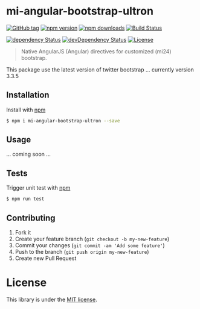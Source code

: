 # mi-angular-bootstrap-ultron

[![GitHub tag](https://img.shields.io/github/tag/MovingImage24/mi-angular-bootstrap-ultron.svg)](https://github.com/MovingImage24/mi-angular-bootstrap-ultron)
[![npm version](https://img.shields.io/npm/v/mi-angular-bootstrap-ultron.svg)](https://www.npmjs.com/package/mi-angular-bootstrap-ultron)
[![npm downloads](https://img.shields.io/npm/dm/mi-angular-bootstrap-ultron.svg)](https://www.npmjs.com/package/mi-angular-bootstrap-ultron)
[![Build Status](https://travis-ci.org/MovingImage24/mi-angular-bootstrap-ultron.svg?branch=master)](https://travis-ci.org/MovingImage24/mi-angular-bootstrap-ultron)
<!--
[![Coverage Status](https://coveralls.io/repos/MovingImage24/mi-angular-bootstrap-ultron/badge.svg?branch=master&service=github)](https://coveralls.io/github/MovingImage24/mi-angular-bootstrap-ultron?branch=master)
-->
[![dependency Status](https://david-dm.org/MovingImage24/mi-angular-bootstrap-ultron/status.svg)](https://david-dm.org/MovingImage24/mi-angular-bootstrap-ultron#info=dependencies)
[![devDependency Status](https://david-dm.org/MovingImage24/mi-angular-bootstrap-ultron/dev-status.svg)](https://david-dm.org/MovingImage24/mi-angular-bootstrap-ultron#info=devDependencies)
[![License](https://img.shields.io/github/license/MovingImage24/mi-angular-bootstrap-ultron.svg)](https://github.com/MovingImage24/mi-angular-bootstrap-ultron/blob/master/LICENSE)

> Native AngularJS (Angular) directives for customized (mi24) bootstrap.

This package use the latest version of twitter bootstrap ... currently version 3.3.5

## Installation

Install with [npm](https://www.npmjs.com/)

```sh
$ npm i mi-angular-bootstrap-ultron --save
```


## Usage

... coming soon ...


## Tests

Trigger unit test with [npm](https://www.npmjs.com/)

```sh
$ npm run test
```


## Contributing

1. Fork it
2. Create your feature branch (`git checkout -b my-new-feature`)
3. Commit your changes (`git commit -am 'Add some feature'`)
4. Push to the branch (`git push origin my-new-feature`)
5. Create new Pull Request


# License

This library is under the [MIT license](https://github.com/MovingImage24/mi-angular-bootstrap-ultron/blob/master/LICENSE).